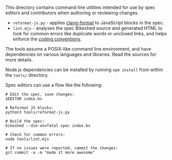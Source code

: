 This directory contains command line utilities intended for use by spec editors and contributors when authoring or reviewing changes.

- `reformat-js.py` - applies [clang-format](https://clang.llvm.org/docs/ClangFormat.html) to JavaScript blocks in the spec.
- `lint.mjs` - analyses the spec Bikeshed source and generated HTML to look for common errors like duplicate words or unclosed links, and helps enforce the [coding conventions](../docs/SpecCodingConventions.md).

The tools assume a POSIX-like command line environment, and have dependencies on various languages and libraries. Read the sources for more details.

Node.js dependencies can be installed by running `npm install` from within the `tools/` directory.

Spec editors can use a flow like the following:

```
# Edit the spec, save changes:
$EDITOR index.bs

# Reformat JS blocks:
python3 tools/reformat-js.py

# Build the spec:
bikeshed --die-on=fatal spec index.bs

# Check for common errors:
node tools/lint.mjs

# If no issues were reported, commit the changes:
git commit -a -m "made it more awesome"
```
